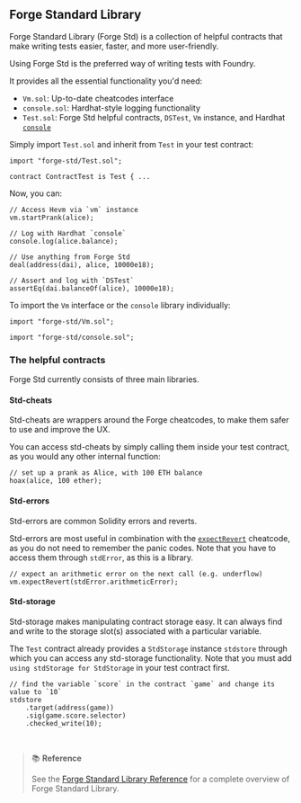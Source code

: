 ## Forge Standard Library

Forge Standard Library (Forge Std) is a collection of helpful contracts that make writing tests easier, faster, and more user-friendly.

Using Forge Std is the preferred way of writing tests with Foundry.

It provides all the essential functionality you'd need:

- `Vm.sol`: Up-to-date cheatcodes interface
- `console.sol`: Hardhat-style logging functionality
- `Test.sol`: Forge Std helpful contracts, `DSTest`, `Vm` instance, and Hardhat [`console`](https://hardhat.org/hardhat-network/reference/#console-log)

Simply import `Test.sol` and inherit from `Test` in your test contract:

```solidity
import "forge-std/Test.sol";

contract ContractTest is Test { ...
```

Now, you can:

```solidity
// Access Hevm via `vm` instance
vm.startPrank(alice);

// Log with Hardhat `console`
console.log(alice.balance);

// Use anything from Forge Std
deal(address(dai), alice, 10000e18);

// Assert and log with `DSTest`
assertEq(dai.balanceOf(alice), 10000e18);
```

To import the `Vm` interface or the `console` library individually:

```solidity
import "forge-std/Vm.sol";
```
```solidity
import "forge-std/console.sol";
```

### The helpful contracts

Forge Std currently consists of three main libraries.

#### Std-cheats

Std-cheats are wrappers around the Forge cheatcodes, to make them safer to use and improve the UX.

You can access std-cheats by simply calling them inside your test contract, as you would any other internal function:

```solidity
// set up a prank as Alice, with 100 ETH balance
hoax(alice, 100 ether);
```

#### Std-errors

Std-errors are common Solidity errors and reverts.

Std-errors are most useful in combination with the [`expectRevert`](../cheatcodes/expect-revert.md#expectrevert) cheatcode, as you do not need to remember the panic codes. Note that you have to access them through `stdError`, as this is a library.

```solidity
// expect an arithmetic error on the next call (e.g. underflow)
vm.expectRevert(stdError.arithmeticError);
```

#### Std-storage

Std-storage makes manipulating contract storage easy. It can always find and write to the storage slot(s) associated with a particular variable.

The `Test` contract already provides a `StdStorage` instance `stdstore` through which you can access any std-storage functionality. Note that you must add `using stdStorage for StdStorage` in your test contract first.

```solidity
// find the variable `score` in the contract `game` and change its value to `10`
stdstore
    .target(address(game))
    .sig(game.score.selector)
    .checked_write(10);
```

<br>

> 📚 **Reference**
>
> See the [Forge Standard Library Reference](../reference/forge-std/) for a complete overview of Forge Standard Library.
